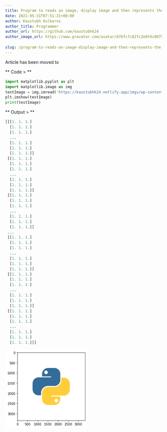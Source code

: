 ```yaml
---
title: Program to reads an image, display image and then represents the image in array
date: 2021-05-31T07:51:21+00:00
author: Kaustubh Kulkarni
author_title: Programmer
author_url: https://github.com/kaustubhk24
author_image_url: https://www.gravatar.com/avatar/b76fcfc82fc2e8fdc8075636f1735f61?s=200

slug: /program-to-reads-an-image-display-image-and-then-represents-the-image-in-array/
---
```

Article has been moved to
 

** Code > **

```python title="file.py"
import matplotlib.pyplot as plt
import matplotlib.image as img
testImage = img.imread('https://kaustubhk24.netlify.app/imgs/wp-content/uploads/2021/05/python-programming-language-1.png')
plt.imshow(testImage)
print(testImage)
```

** Output > **

```python title="Output"
[[[1. 1. 1.]
  [1. 1. 1.]
  [1. 1. 1.]
  ...
  [1. 1. 1.]
  [1. 1. 1.]
  [1. 1. 1.]]
 [[1. 1. 1.]
  [1. 1. 1.]
  [1. 1. 1.]
  ...
  [1. 1. 1.]
  [1. 1. 1.]
  [1. 1. 1.]]
 [[1. 1. 1.]
  [1. 1. 1.]
  [1. 1. 1.]
  ...
  [1. 1. 1.]
  [1. 1. 1.]
  [1. 1. 1.]]
 ...
 [[1. 1. 1.]
  [1. 1. 1.]
  [1. 1. 1.]
  ...
  [1. 1. 1.]
  [1. 1. 1.]
  [1. 1. 1.]]
 [[1. 1. 1.]
  [1. 1. 1.]
  [1. 1. 1.]
  ...
  [1. 1. 1.]
  [1. 1. 1.]
  [1. 1. 1.]]
 [[1. 1. 1.]
  [1. 1. 1.]
  [1. 1. 1.]
  ...
  [1. 1. 1.]
  [1. 1. 1.]
  [1. 1. 1.]]]

```

![Python](/imgs/img/blog/python.png "Python")
